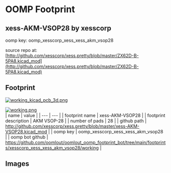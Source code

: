# OOMP Footprint  
## xess-AKM-VSOP28  by xesscorp  
  
oomp key: oomp_xesscorp_xess_xess_akm_vsop28  
  
source repo at: [http://github.com/xesscorp/xess.pretty/blob/master/ZX62D-B-5PA8.kicad_mod](http://github.com/xesscorp/xess.pretty/blob/master/ZX62D-B-5PA8.kicad_mod)  
## Footprint  
  
[![working_kicad_pcb_3d.png](working_kicad_pcb_3d_600.png)](working_kicad_pcb_3d.png)  
  
[![working.png](working_600.png)](working.png)  
| name | value | 
| --- | --- | 
| footprint name | xess-AKM-VSOP28 | 
| footprint description | AKM VSOP-28 | 
| number of pads | 28 | 
| github path | http://github.com/xesscorp/xess.pretty/blob/master/xess-AKM-VSOP28.kicad_mod | 
| oomp key | oomp_xesscorp_xess_xess_akm_vsop28 | 
| oomp bot github | https://github.com/oomlout/oomlout_oomp_footprint_bot/tree/main/footprints/xesscorp_xess_xess_akm_vsop28/working | 
## Images  
